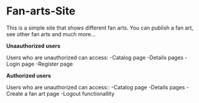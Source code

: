 # Fan-arts-Site
This is a simple site that shows different fan arts. You can publish a fan art, see other fan arts and much more...

**Unaauthorized users**

Users who are unauthorized can access:
 -Catalog page
 -Details pages
 -Login page
 -Register page
 
 
 **Authorized users**
 
 Users who are unauthorized can access::
  -Catalog page
  -Details pages
  -Create a fan art page
  -Logout functionallity
